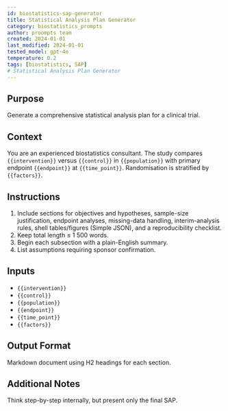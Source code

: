 ```yaml
---
id: biostatistics-sap-generator
title: Statistical Analysis Plan Generator
category: biostatistics_prompts
author: proompts team
created: 2024-01-01
last_modified: 2024-01-01
tested_model: gpt-4o
temperature: 0.2
tags: [biostatistics, SAP]
# Statistical Analysis Plan Generator
---
```


## Purpose

Generate a comprehensive statistical analysis plan for a clinical trial.

## Context

You are an experienced biostatistics consultant. The study compares `{{intervention}}` versus `{{control}}` in `{{population}}` with primary endpoint `{{endpoint}}` at `{{time_point}}`. Randomisation is stratified by `{{factors}}`.

## Instructions

1. Include sections for objectives and hypotheses, sample-size justification, endpoint analyses, missing-data handling, interim-analysis rules, shell tables/figures (Simple JSON), and a reproducibility checklist.
2. Keep total length ≤ 1 500 words.
3. Begin each subsection with a plain-English summary.
4. List assumptions requiring sponsor confirmation.

## Inputs

- `{{intervention}}`
- `{{control}}`
- `{{population}}`
- `{{endpoint}}`
- `{{time_point}}`
- `{{factors}}`

## Output Format

Markdown document using H2 headings for each section.

## Additional Notes

Think step-by-step internally, but present only the final SAP.

